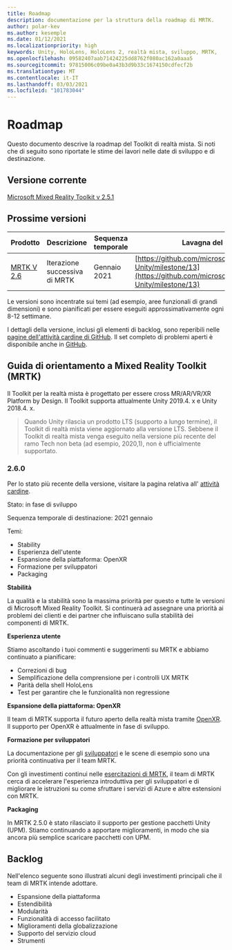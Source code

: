 ```yaml
---
title: Roadmap
description: documentazione per la struttura della roadmap di MRTK.
author: polar-kev
ms.author: kesemple
ms.date: 01/12/2021
ms.localizationpriority: high
keywords: Unity, HoloLens, HoloLens 2, realtà mista, sviluppo, MRTK,
ms.openlocfilehash: 09582407aab71424225dd8762f080ac162a0aaa5
ms.sourcegitcommit: 97815006c09be0a43b3d9b33c1674150cdfecf2b
ms.translationtype: MT
ms.contentlocale: it-IT
ms.lasthandoff: 03/03/2021
ms.locfileid: "101783044"
---
```

# <a name="roadmap"></a>Roadmap

Questo documento descrive la roadmap del Toolkit di realtà mista. Si noti che di seguito sono riportate le stime dei lavori nelle date di sviluppo e di destinazione.

## <a name="current-release"></a>Versione corrente

[Microsoft Mixed Reality Toolkit v 2.5.1](https://github.com/Microsoft/MixedRealityToolkit-Unity/releases/tag/v2.5.1)

## <a name="upcoming-releases"></a>Prossime versioni

| Prodotto | Descrizione | Sequenza temporale | Lavagna del progetto |
| --- | --- | --- | --- |
| [MRTK V 2.6](#260) | Iterazione successiva di MRTK | Gennaio 2021 | [https://github.com/microsoft/MixedRealityToolkit-Unity/milestone/13](https://github.com/microsoft/MixedRealityToolkit-Unity/milestone/13) |

Le versioni sono incentrate sui temi (ad esempio, aree funzionali di grandi dimensioni) e sono pianificati per essere eseguiti approssimativamente ogni 8-12 settimane.

I dettagli della versione, inclusi gli elementi di backlog, sono reperibili nelle [pagine dell'attività cardine di GitHub](https://github.com/Microsoft/MixedRealityToolkit-Unity/milestones). Il set completo di problemi aperti è disponibile anche in [GitHub](https://github.com/microsoft/MixedRealityToolkit-Unity/issues).

## <a name="mixed-reality-toolkit-mrtk-roadmap"></a>Guida di orientamento a Mixed Reality Toolkit (MRTK)

Il Toolkit per la realtà mista è progettato per essere cross MR/AR/VR/XR Platform by Design. Il Toolkit supporta attualmente Unity 2019.4. x e Unity 2018.4. x.

> Quando Unity rilascia un prodotto LTS (supporto a lungo termine), il Toolkit di realtà mista viene aggiornato alla versione LTS. Sebbene il Toolkit di realtà mista venga eseguito nella versione più recente del ramo Tech non beta (ad esempio, 2020,1), non è ufficialmente supportato.

### <a name="260"></a>2.6.0

Per lo stato più recente della versione, visitare la pagina relativa all' [attività cardine]( https://github.com/microsoft/MixedRealityToolkit-Unity/milestone/13).

Stato: in fase di sviluppo

Sequenza temporale di destinazione: 2021 gennaio

Temi:

- Stability
- Esperienza dell'utente
- Espansione della piattaforma: OpenXR
- Formazione per sviluppatori
- Packaging

**Stabilità**

La qualità e la stabilità sono la massima priorità per questo e tutte le versioni di Microsoft Mixed Reality Toolkit. Si continuerà ad assegnare una priorità ai problemi dei clienti e dei partner che influiscano sulla stabilità dei componenti di MRTK.

**Esperienza utente**

Stiamo ascoltando i tuoi commenti e suggerimenti su MRTK e abbiamo continuato a pianificare:

- Correzioni di bug
- Semplificazione della comprensione per i controlli UX MRTK
- Parità della shell HoloLens
- Test per garantire che le funzionalità non regressione

**Espansione della piattaforma: OpenXR**

Il team di MRTK supporta il futuro aperto della realtà mista tramite [OpenXR](https://techcommunity.microsoft.com/t5/mixed-reality-blog/moving-forward-to-openxr/ba-p/1825672). Il supporto per OpenXR è attualmente in fase di sviluppo.

**Formazione per sviluppatori**

La documentazione per gli [sviluppatori](https://microsoft.github.io/MixedRealityToolkit-Unity) e le scene di esempio sono una priorità continuativa per il team MRTK.

Con gli investimenti continui nelle [esercitazioni di MRTK](https://docs.microsoft.com/windows/mixed-reality/develop/unity/tutorials), il team di MRTK cerca di accelerare l'esperienza introduttiva per gli sviluppatori e di migliorare le istruzioni su come sfruttare i servizi di Azure e altre estensioni con MRTK.

**Packaging**

In MRTK 2.5.0 è stato rilasciato il supporto per gestione pacchetti Unity (UPM). Stiamo continuando a apportare miglioramenti, in modo che sia ancora più semplice scaricare pacchetti con UPM.

## <a name="backlog"></a>Backlog

Nell'elenco seguente sono illustrati alcuni degli investimenti principali che il team di MRTK intende adottare.

- Espansione della piattaforma
- Estendibilità
- Modularità
- Funzionalità di accesso facilitato
- Miglioramenti della globalizzazione
- Supporto del servizio cloud
- Strumenti
